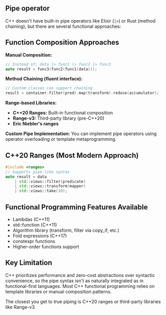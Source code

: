 ## Pipe operator

C++ doesn't have built-in pipe operators like Elixir (`|>`) or Rust
(method chaining), but there are several functional approaches:

## Function Composition Approaches

**Manual Composition:**

```cpp
// Instead of: data |> func1 |> func2 |> func3
auto result = func3(func2(func1(data)));
```

**Method Chaining (fluent interface):**

```cpp
// Custom classes can support chaining
result = container.filter(pred).map(transform).reduce(accumulator);
```

**Range-based Libraries:**

- **C++20 Ranges:** Built-in functional composition
- **Range-v3:** Third-party library (pre-C++20)
- **Eric Niebler's ranges**

**Custom Pipe Implementation:**
You can implement pipe operators using operator overloading or template
metaprogramming.

## C++20 Ranges (Most Modern Approach)

```cpp
#include <ranges>
// Supports pipe-like syntax
auto result = data 
    | std::views::filter(predicate)
    | std::views::transform(mapper)
    | std::views::take(10);
```

## Functional Programming Features Available

- Lambdas (C++11)
- std::function (C++11)
- Algorithm library (transform, filter via copy_if, etc.)
- Fold expressions (C++17)
- constexpr functions
- Higher-order functions support

## Key Limitation

C++ prioritizes performance and zero-cost abstractions over syntactic
convenience, so the pipe syntax isn't as naturally integrated as in
functional-first languages. Most C++ functional programming relies on template
libraries or manual composition patterns.

The closest you get to true piping is C++20 ranges or third-party libraries
like Range-v3.
